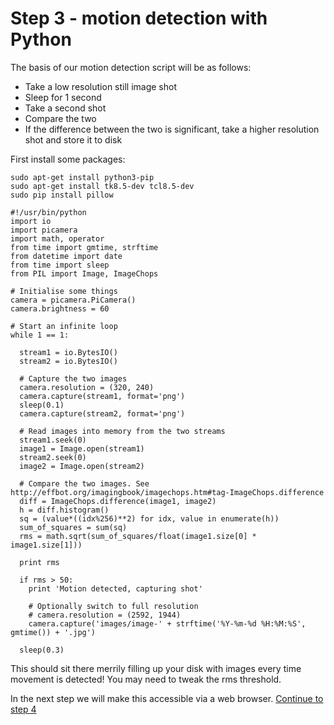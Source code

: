 # Step 3 - motion detection with Python

The basis of our motion detection script will be as follows:
* Take a low resolution still image shot
* Sleep for 1 second
* Take a second shot
* Compare the two
* If the difference between the two is significant, take a higher resolution shot and store it to disk

First install some packages:
```
sudo apt-get install python3-pip
sudo apt-get install tk8.5-dev tcl8.5-dev
sudo pip install pillow
```


```
#!/usr/bin/python
import io
import picamera
import math, operator
from time import gmtime, strftime
from datetime import date
from time import sleep
from PIL import Image, ImageChops

# Initialise some things
camera = picamera.PiCamera()
camera.brightness = 60

# Start an infinite loop
while 1 == 1:

  stream1 = io.BytesIO()
  stream2 = io.BytesIO()

  # Capture the two images
  camera.resolution = (320, 240)
  camera.capture(stream1, format='png')
  sleep(0.1)
  camera.capture(stream2, format='png')

  # Read images into memory from the two streams
  stream1.seek(0)
  image1 = Image.open(stream1)
  stream2.seek(0)
  image2 = Image.open(stream2)

  # Compare the two images. See http://effbot.org/imagingbook/imagechops.htm#tag-ImageChops.difference
  diff = ImageChops.difference(image1, image2)
  h = diff.histogram()
  sq = (value*((idx%256)**2) for idx, value in enumerate(h))
  sum_of_squares = sum(sq)
  rms = math.sqrt(sum_of_squares/float(image1.size[0] * image1.size[1]))

  print rms

  if rms > 50:
    print 'Motion detected, capturing shot'

    # Optionally switch to full resolution
    # camera.resolution = (2592, 1944)
    camera.capture('images/image-' + strftime('%Y-%m-%d %H:%M:%S', gmtime()) + '.jpg')

  sleep(0.3)
```

This should sit there merrily filling up your disk with images every time movement is detected! You may need to tweak the rms threshold.

In the next step we will make this accessible via a web browser.
[Continue to step 4](step-4.md)
